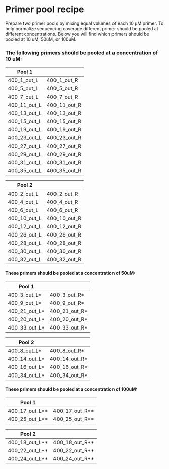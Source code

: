 # Primer pool recipe

Prepare two primer pools by mixing equal volumes of each 10 µM primer. To help normalize sequencing coverage different primer should be pooled at different concentrations. Below you will find which primers should be pooled at 10 uM, 50uM, or 100uM.

### The following primers should be pooled at a concentration of **10 uM**:

|Pool 1      |            |
|------------|------------|
|400_1_out_L |400_1_out_R |
|400_5_out_L |400_5_out_R |
|400_7_out_L |400_7_out_R |
|400_11_out_L|400_11_out_R|
|400_13_out_L|400_13_out_R|
|400_15_out_L|400_15_out_R|
|400_19_out_L|400_19_out_R|
|400_23_out_L|400_23_out_R|
|400_27_out_L|400_27_out_R|
|400_29_out_L|400_29_out_R|
|400_31_out_L|400_31_out_R|  
|400_35_out_L|400_35_out_R|

|Pool 2      |            |
|------------|------------|
|400_2_out_L |400_2_out_R |
|400_4_out_L |400_4_out_R |
|400_6_out_L |400_6_out_R |
|400_10_out_L|400_10_out_R|
|400_12_out_L|400_12_out_R|
|400_26_out_L|400_26_out_R|
|400_28_out_L|400_28_out_R|
|400_30_out_L|400_30_out_R|
|400_32_out_L|400_32_out_R|

#### These primers should be pooled at a concentration of **50uM**:

|Pool 1       |             |
|-------------|-------------|
|400_3_out_L* |400_3_out_R* |
|400_9_out_L* |400_9_out_R* |
|400_21_out_L*|400_21_out_R*|
|400_20_out_L*|400_20_out_R*|
|400_33_out_L*|400_33_out_R*|

|Pool 2       |             |
|-------------|-------------|
|400_8_out_L* |400_8_out_R* |
|400_14_out_L*|400_14_out_R*|
|400_16_out_L*|400_16_out_R*|
|400_34_out_L*|400_34_out_R*|

#### These primers should be pooled at a concentration of **100uM**:

| Pool 1        |                |
|---------------|----------------|
|400_17_out_L** | 400_17_out_R** |
|400_25_out_L** | 400_25_out_R** |

|Pool 2         |                |
|---------------|----------------|
|400_18_out_L** | 400_18_out_R** |
|400_22_out_L** | 400_22_out_R** |
|400_24_out_L** | 400_24_out_R** |
